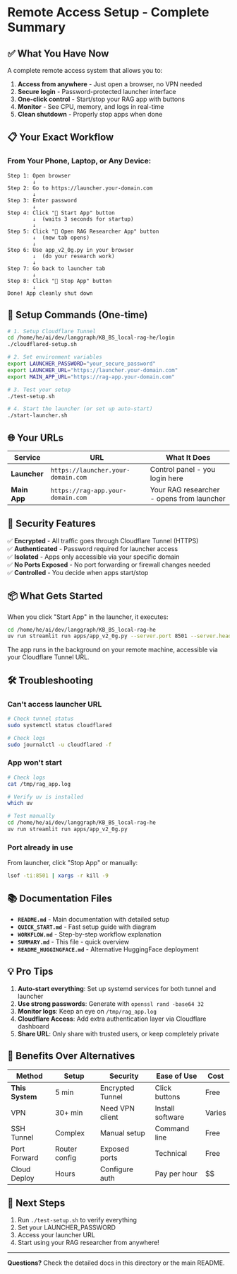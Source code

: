 # Remote Access Setup - Complete Summary

## ✅ What You Have Now

A complete remote access system that allows you to:

1. **Access from anywhere** - Just open a browser, no VPN needed
2. **Secure login** - Password-protected launcher interface
3. **One-click control** - Start/stop your RAG app with buttons
4. **Monitor** - See CPU, memory, and logs in real-time
5. **Clean shutdown** - Properly stop apps when done

## 📋 Your Exact Workflow

### From Your Phone, Laptop, or Any Device:

```
Step 1: Open browser
        ↓
Step 2: Go to https://launcher.your-domain.com
        ↓
Step 3: Enter password
        ↓
Step 4: Click "🚀 Start App" button
        ↓  (waits 3 seconds for startup)
        ↓
Step 5: Click "🚀 Open RAG Researcher App" button
        ↓  (new tab opens)
        ↓
Step 6: Use app_v2_0g.py in your browser
        ↓  (do your research work)
        ↓
Step 7: Go back to launcher tab
        ↓
Step 8: Click "🛑 Stop App" button
        ↓
Done! App cleanly shut down
```

## 🔧 Setup Commands (One-time)

```bash
# 1. Setup Cloudflare Tunnel
cd /home/he/ai/dev/langgraph/KB_BS_local-rag-he/login
./cloudflared-setup.sh

# 2. Set environment variables
export LAUNCHER_PASSWORD="your_secure_password"
export LAUNCHER_URL="https://launcher.your-domain.com"
export MAIN_APP_URL="https://rag-app.your-domain.com"

# 3. Test your setup
./test-setup.sh

# 4. Start the launcher (or set up auto-start)
./start-launcher.sh
```

## 🌐 Your URLs

| Service | URL | What It Does |
|---------|-----|--------------|
| **Launcher** | `https://launcher.your-domain.com` | Control panel - you login here |
| **Main App** | `https://rag-app.your-domain.com` | Your RAG researcher - opens from launcher |

## 🔐 Security Features

✅ **Encrypted** - All traffic goes through Cloudflare Tunnel (HTTPS)  
✅ **Authenticated** - Password required for launcher access  
✅ **Isolated** - Apps only accessible via your specific domain  
✅ **No Ports Exposed** - No port forwarding or firewall changes needed  
✅ **Controlled** - You decide when apps start/stop  

## 📦 What Gets Started

When you click "Start App" in the launcher, it executes:

```bash
cd /home/he/ai/dev/langgraph/KB_BS_local-rag-he
uv run streamlit run apps/app_v2_0g.py --server.port 8501 --server.headless true
```

The app runs in the background on your remote machine, accessible via your Cloudflare Tunnel URL.

## 🛠️ Troubleshooting

### Can't access launcher URL

```bash
# Check tunnel status
sudo systemctl status cloudflared

# Check logs
sudo journalctl -u cloudflared -f
```

### App won't start

```bash
# Check logs
cat /tmp/rag_app.log

# Verify uv is installed
which uv

# Test manually
cd /home/he/ai/dev/langgraph/KB_BS_local-rag-he
uv run streamlit run apps/app_v2_0g.py
```

### Port already in use

From launcher, click "Stop App" or manually:
```bash
lsof -ti:8501 | xargs -r kill -9
```

## 📚 Documentation Files

- **`README.md`** - Main documentation with detailed setup
- **`QUICK_START.md`** - Fast setup guide with diagram
- **`WORKFLOW.md`** - Step-by-step workflow explanation
- **`SUMMARY.md`** - This file - quick overview
- **`README_HUGGINGFACE.md`** - Alternative HuggingFace deployment

## 💡 Pro Tips

1. **Auto-start everything**: Set up systemd services for both tunnel and launcher
2. **Use strong passwords**: Generate with `openssl rand -base64 32`
3. **Monitor logs**: Keep an eye on `/tmp/rag_app.log`
4. **Cloudflare Access**: Add extra authentication layer via Cloudflare dashboard
5. **Share URL**: Only share with trusted users, or keep completely private

## 🎉 Benefits Over Alternatives

| Method | Setup | Security | Ease of Use | Cost |
|--------|-------|----------|-------------|------|
| **This System** | 5 min | Encrypted Tunnel | Click buttons | Free |
| VPN | 30+ min | Need VPN client | Install software | Varies |
| SSH Tunnel | Complex | Manual setup | Command line | Free |
| Port Forward | Router config | Exposed ports | Technical | Free |
| Cloud Deploy | Hours | Configure auth | Pay per hour | $$ |

## 🚀 Next Steps

1. Run `./test-setup.sh` to verify everything
2. Set your LAUNCHER_PASSWORD
3. Access your launcher URL
4. Start using your RAG researcher from anywhere!

---

**Questions?** Check the detailed docs in this directory or the main README.
